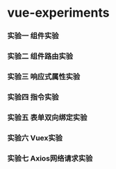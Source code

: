 # vue-experiments
### 实验一 组件实验
### 实验二 组件路由实验
### 实验三 响应式属性实验
### 实验四 指令实验
### 实验五 表单双向绑定实验
### 实验六 Vuex实验
### 实验七 Axios网络请求实验